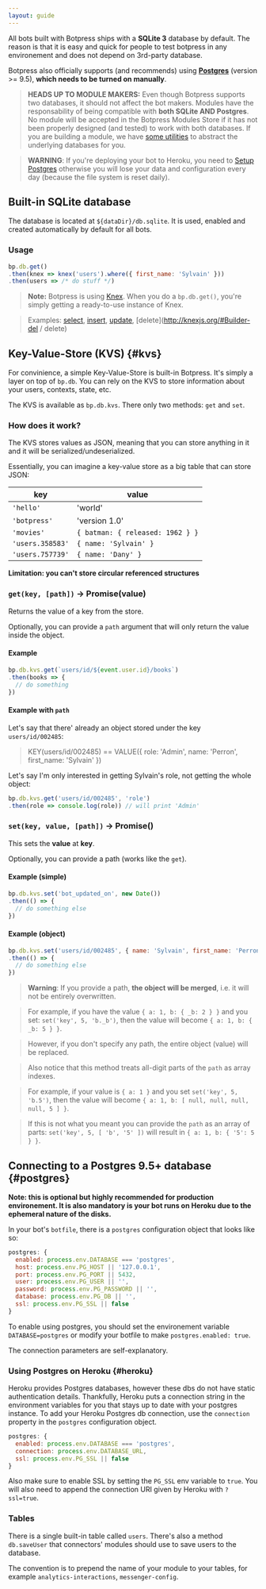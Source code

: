 ```yaml
---
layout: guide
---
```

All bots built with Botpress ships with a **SQLite 3** database by default. The reason is that it is easy and quick for people to test botpress in any environement and does not depend on 3rd-party database.

Botpress also officially supports (and recommends) using [**Postgres**](#postgres) (version >= 9.5), **which needs to be turned on manually**.

> **HEADS UP TO MODULE MAKERS:** Even though Botpress supports two databases, it should not affect the bot makers. Modules have the responsability of being compatible with **both SQLite AND Postgres**. No module will be accepted in the Botpress Modules Store if it has not been properly designed (and tested) to work with both databases. If you are building a module, we have [some utilities](../../advanced/database_helpers/) to abstract the underlying databases for you.

> **WARNING**: If you're deploying your bot to Heroku, you need to [Setup Postgres](#heroku) otherwise you will lose your data and configuration every day (because the file system is reset daily).

## Built-in SQLite database <a class="toc" id="toc-built-in-sqlite-database" href="#toc-built-in-sqlite-database"></a>

The database is located at `${dataDir}/db.sqlite`. It is used, enabled and created automatically by default for all bots.

### Usage <a class="toc" id="toc-usage" href="#toc-usage"></a>

```js
bp.db.get()
.then(knex => knex('users').where({ first_name: 'Sylvain' }))
.then(users => /* do stuff */)
```


 > **Note:** Botpress is using [Knex](http://knexjs.org). When you do a `bp.db.get()`, you're simply getting a ready-to-use instance of Knex.

> Examples: [select](http://knexjs.org/#Builder-select), [insert](http://knexjs.org/#Builder-insert), [update](http://knexjs.org/#Builder-update), [delete](http://knexjs.org/#Builder-del / delete)

## Key-Value-Store (KVS) <a class="toc" id="toc-key-value-store-kvs-kvs" href="#toc-key-value-store-kvs-kvs"></a> {#kvs}

For convinience, a simple Key-Value-Store is built-in Botpress. It's simply a layer on top of `bp.db`. You can rely on the KVS to store information about your users, contexts, state, etc.

The KVS is available as `bp.db.kvs`. There only two methods: `get` and `set`.

### How does it work? <a class="toc" id="toc-how-does-it-work" href="#toc-how-does-it-work"></a>

The KVS stores values as JSON, meaning that you can store anything in it and it will be serialized/undeserialized.

Essentially, you can imagine a key-value store as a big table that can store JSON:

| key | value |
|---|---|
| `'hello'` | 'world' |
| `'botpress'` | 'version 1.0' |
| `'movies'` | `{ batman: { released: 1962 } }` |
| `'users.358583'` | `{ name: 'Sylvain' }` |
| `'users.757739'` | `{ name: 'Dany' }` |

**Limitation: you can't store circular referenced structures**

### `get(key, [path])` -> Promise(value) <a class="toc" id="toc-get-key-path-promise-value" href="#toc-get-key-path-promise-value"></a>

Returns the value of a key from the store.

Optionally, you can provide a `path` argument that will only return the value inside the object.

#### Example

```js
bp.db.kvs.get(`users/id/${event.user.id}/books`)
.then(books => {
  // do something
})
```

#### Example with `path`

Let's say that there' already an object stored under the key `users/id/002485`:

> KEY(users/id/002485) == VALUE({ role: 'Admin', name: 'Perron', first_name: 'Sylvain' })

Let's say I'm only interested in getting Sylvain's role, not getting the whole object:

```js
bp.db.kvs.get('users/id/002485', 'role')
.then(role => console.log(role)) // will print 'Admin'
```

### `set(key, value, [path])` -> Promise()

This sets the **value** at **key**.

Optionally, you can provide a path (works like the `get`).

#### Example (simple)

```js
bp.db.kvs.set('bot_updated_on', new Date())
.then(() => {
  // do something else
})
```

#### Example (object)

```js
bp.db.kvs.set('users/id/002485', { name: 'Sylvain', first_name: 'Perron' })
.then(() => {
  // do something else
})
```


> **Warning**: If you provide a path, **the object will be merged**, i.e. it will not be entirely overwritten.

> For example, if you have the value `{ a: 1, b: { _b: 2 } }` and you set: `set('key', 5, 'b._b')`, then the value will become `{ a: 1, b: { _b: 5 } }`.

> However, if you don't specify any path, the entire object (value) will be replaced.

> Also notice that this method treats all-digit parts of the `path` as array indexes.

> For example, if your value is `{ a: 1 }` and you set `set('key', 5, 'b.5')`, then the value will become `{ a: 1, b: [ null, null, null, null, 5 ] }`.

> If this is not what you meant you can provide the `path` as an array of parts: `set('key', 5, [ 'b', '5' ])` will result in `{ a: 1, b: { '5': 5 } }`.

## Connecting to a Postgres 9.5+ database <a class="toc" id="toc-connecting-to-a-postgres-9-5-database-postgres" href="#toc-connecting-to-a-postgres-9-5-database-postgres"></a> {#postgres}

**Note: this is optional but highly recommended for production environement. It is also mandatory is your bot runs on Heroku due to the ephemeral nature of the disks.**

In your bot's `botfile`, there is a `postgres` configuration object that looks like so:

```js
postgres: {
  enabled: process.env.DATABASE === 'postgres',
  host: process.env.PG_HOST || '127.0.0.1',
  port: process.env.PG_PORT || 5432,
  user: process.env.PG_USER || '',
  password: process.env.PG_PASSWORD || '',
  database: process.env.PG_DB || '',
  ssl: process.env.PG_SSL || false
}
```

To enable using postgres, you should set the environement variable `DATABASE=postgres` or modify your botfile to make `postgres.enabled: true`.

The connection parameters are self-explanatory.

### Using Postgres on Heroku <a class="toc" id="toc-using-postgres-on-heroku-heroku" href="#toc-using-postgres-on-heroku-heroku"></a> {#heroku}

Heroku provides Postgres databases, however these dbs do not have static authentication details.  Thankfully, Heroku puts a connection string in the environment variables for you that stays up to date with your postgres instance.  To add your Heroku Postgres db connection, use the `connection` property in the `postgres` configuration object.

```js
postgres: {
  enabled: process.env.DATABASE === 'postgres',
  connection: process.env.DATABASE_URL,
  ssl: process.env.PG_SSL || false
}
```

Also make sure to enable SSL by setting the `PG_SSL` env variable to `true`. You will also need to append the connection URI given by Heroku with `?ssl=true`.

### Tables <a class="toc" id="toc-tables" href="#toc-tables"></a>

There is a single built-in table called `users`. There's also a method `db.saveUser` that connectors' modules should use to save users to the database.

The convention is to prepend the name of your module to your tables, for example `analytics-interactions`, `messenger-config`.
